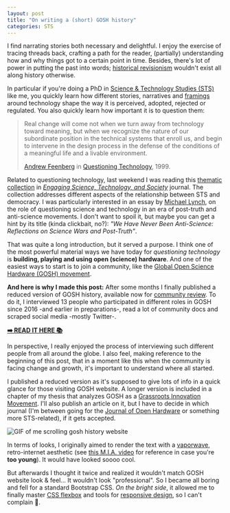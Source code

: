 ```yaml
---
layout: post
title: "On writing a (short) GOSH history"
categories: STS
---
```


I find narrating stories both necessary and delightful. I enjoy the exercise of tracing threads back, crafting a path for the reader, (partially) understanding how and why things got to a certain point in time. Besides, there's lot of power in putting the past into words; [historical revisionism](https://en.wikipedia.org/wiki/Historical_revisionism) wouldn't exist all along history otherwise.

In particular if you're doing a PhD in [Science & Technology Studies (STS)](https://en.wikipedia.org/wiki/Science_and_technology_studies) like me, you quickly learn how different stories, narratives and [framings](https://en.wikipedia.org/wiki/Framing_(social_sciences)) around technology shape the way it is perceived, adopted, rejected or regulated. You also quickly learn how important it is to question them:

> Real change will come not when we turn away from technology toward meaning, but when we recognize the nature of our subordinate position in the technical systems that enroll us, and begin to intervene in the design process in the defense of the conditions of a meaningful life and a livable environment.
>
>[Andrew Feenberg](https://en.wikipedia.org/wiki/Andrew_Feenberg) in [Questioning Technology](https://www.goodreads.com/book/show/612216.Questioning_Technology), 1999.

Related to questioning technology, last weekend I was reading this [thematic collection](https://estsjournal.org/index.php/ests/issue/view/13) in *[Engaging Science, Technology, and Society](https://estsjournal.org)* journal. The collection addresses different aspects of the relationship between STS and democracy. I was particularly interested in an essay by [Michael Lynch](https://en.wikipedia.org/wiki/Michael_Lynch_(ethnomethodologist)), on the role of questioning science and technology in an era of post-truth and anti-science movements. I don't want to spoil it, but maybe you can get a hint by its title (kinda clickbait, no?): *"We Have Never Been Anti-Science: Reflections on Science Wars and Post-Truth"*.

That was quite a long introduction, but it served a purpose. I think one of the most powerful material ways we have today for *questioning technology* is **building, playing and using open (science) hardware**. And one of the easiest ways to start is to join a community, like the [Global Open Science Hardware (GOSH) movement](https://openhardware.science).

**And here is why I made this post:** After some months I finally published a reduced version of GOSH history, available now for [community review](https://forum.openhardware.science/t/gosh-history-open-to-comments). To do it, I interviewed 13 people who participated in different roles in GOSH since 2016 -and earlier in preparations-, read a lot of community docs and scraped social media -mostly Twitter-.

**[➡️ READ IT HERE 📚](https://thessaly.github.io/gosh-history)**

In perspective, I really enjoyed the process of interviewing such different people from all around the globe. I also feel, making reference to the beginning of this post, that in a moment like this when the community is facing change and growth, it's important to understand where all started.

I published a reduced version as it's supposed to give lots of info in a quick glance for those visiting GOSH website. A longer version is included in a chapter of my thesis that analyzes GOSH as a [Grassroots Innovation Movement](https://www.routledge.com/Grassroots-Innovation-Movements-1st-Edition/Smith-Fressoli-Abrol-Arond-Ely/p/book/9781138901223). I'll also publish an article on it, but I have to decide in which journal (I'm between going for the [Journal of Open Hardware](https://openhardware.metajnl.com/) or something more STS-related), if it gets accepted.

![GIF of me scrolling gosh history website](/assets/img/gosh-history.gif)    

In terms of looks, I originally aimed to render the text with a [vaporwave](https://en.wikipedia.org/wiki/Vaporwave), retro-internet aesthetic (see [this M.I.A. video](https://www.youtube.com/watch?v=sfbQ5mHWkOs) for reference in case you're **too young**). It would have looked soooo cool. 

But afterwards I thought it twice and realized it wouldn't match GOSH website look & feel... It wouldn't look "professional". So I became all boring and fell for a standard Bootstrap CSS. *On the bright side*, it allowed me to finally master [CSS flexbox](https://developer.mozilla.org/en-US/docs/Web/CSS/CSS_Flexible_Box_Layout/Basic_Concepts_of_Flexbox) and tools for [responsive design](https://developer.mozilla.org/en-US/docs/Tools/Responsive_Design_Mode), so I can't complain 🎉.
